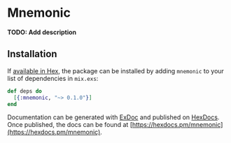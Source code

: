 # Mnemonic

**TODO: Add description**

## Installation

If [available in Hex](https://hex.pm/docs/publish), the package can be installed
by adding `mnemonic` to your list of dependencies in `mix.exs`:

```elixir
def deps do
  [{:mnemonic, "~> 0.1.0"}]
end
```

Documentation can be generated with [ExDoc](https://github.com/elixir-lang/ex_doc)
and published on [HexDocs](https://hexdocs.pm). Once published, the docs can
be found at [https://hexdocs.pm/mnemonic](https://hexdocs.pm/mnemonic).

